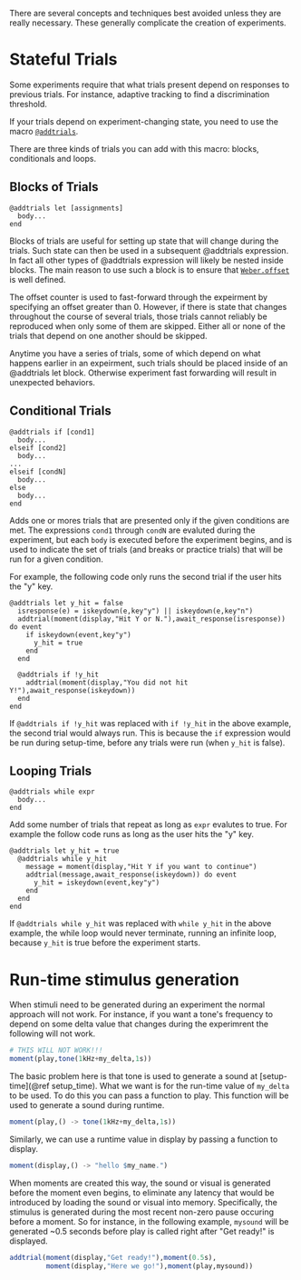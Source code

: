There are several concepts and techniques best avoided unless they are really necessary. These generally complicate the creation of experiments. 

# Stateful Trials

Some experiments require that what trials present depend on responses to
previous trials. For instance, adaptive tracking to find a discrimination
threshold.

If your trials depend on experiment-changing state, you need to use the macro [`@addtrials`](@ref).

There are three kinds of trials you can add with this macro: blocks,
conditionals and loops.

## Blocks of Trials

    @addtrials let [assignments]
      body...
    end

Blocks of trials are useful for setting up state that will change during the
trials. Such state can then be used in a subsequent @addtrials expression. In
fact all other types of @addtrials expression will likely be nested inside
blocks. The main reason to use such a block is to ensure that 
[`Weber.offset`](@ref) is well defined.

The offset counter is used to fast-forward through the expeirment by specifying
an offset greater than 0.  However, if there is state that changes throughout
the course of several trials, those trials cannot reliably be reproduced when
only some of them are skipped. Either all or none of the trials that depend on
one another should be skipped.

Anytime you have a series of trials, some of which depend on what happens
earlier in an expeirment, such trials should be placed inside of an @addtrials
let block. Otherwise experiment fast forwarding will result in unexpected
behaviors.

## Conditional Trials

    @addtrials if [cond1]
      body...
    elseif [cond2]
      body...
    ...
    elseif [condN]
      body...
    else
      body...
    end

Adds one or mores trials that are presented only if the given conditions are
met. The expressions `cond1` through `condN` are evaluted during the experiment,
but each `body` is executed before the experiment begins, and is used to
indicate the set of trials (and breaks or practice trials) that will be run for
a given condition.

For example, the following code only runs the second trial if the user
hits the "y" key.

    @addtrials let y_hit = false
      isresponse(e) = iskeydown(e,key"y") || iskeydown(e,key"n")
      addtrial(moment(display,"Hit Y or N."),await_response(isresponse)) do event
        if iskeydown(event,key"y")
          y_hit = true
        end
      end

      @addtrials if !y_hit
        addtrial(moment(display,"You did not hit Y!"),await_response(iskeydown))
      end
    end

If `@addtrials if !y_hit` was replaced with `if !y_hit` in the above example,
the second trial would always run. This is because the `if` expression would be
run during setup-time, before any trials were run (when `y_hit` is false).

## Looping Trials

    @addtrials while expr
      body...
    end

Add some number of trials that repeat as long as `expr` evalutes to true.
For example the follow code runs as long as the user hits the "y" key.

    @addtrials let y_hit = true
      @addtrials while y_hit
        message = moment(display,"Hit Y if you want to continue")
        addtrial(message,await_response(iskeydown)) do event
          y_hit = iskeydown(event,key"y")
        end
      end
    end

If `@addtrials while y_hit` was replaced with `while y_hit` in the above
example, the while loop would never terminate, running an infinite loop, because
`y_hit` is true before the experiment starts.

# Run-time stimulus generation

When stimuli need to be generated during an experiment the normal approach will
not work. For instance, if you want a tone's frequency to depend
on some delta value that changes during the experimrent the following will not work.

```julia
# THIS WILL NOT WORK!!!
moment(play,tone(1kHz+my_delta,1s))
```

The basic problem here is that tone is used to generate a sound at
[setup-time](@ref setup_time). What we want is for the run-time value of
`my_delta` to be used. To do this you can pass a function to play. This function
will be used to generate a sound during runtime.

```julia
moment(play,() -> tone(1kHz+my_delta,1s))
```

Similarly, we can use a runtime value in display by passing a function to display.

```julia
moment(display,() -> "hello $my_name.")
```

When moments are created this way, the sound or visual is generated before the
moment even begins, to eliminate any latency that would be introduced by loading
the sound or visual into memory. Specifically, the stimulus is generated during
the most recent non-zero pause occuring before a moment. So for instance, in the
following example, `mysound` will be generated ~0.5 seconds before play is
called right after "Get ready!" is displayed.

```julia
addtrial(moment(display,"Get ready!"),moment(0.5s),
         moment(display,"Here we go!"),moment(play,mysound))
```

